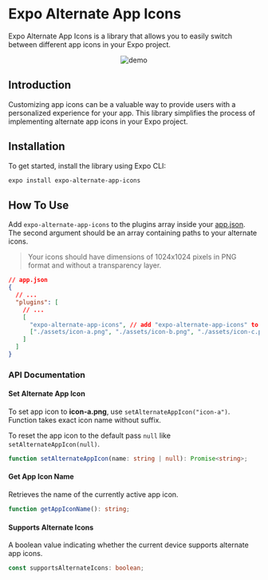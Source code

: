 # Expo Alternate App Icons

Expo Alternate App Icons is a library that allows you to easily switch between different app icons in your Expo project.

<p align="center">
  <img src="https://github.com/pchalupa/readme-assets/blob/main/expo-alternate-app-icons.gif" alt="demo" />
</p>

## Introduction

Customizing app icons can be a valuable way to provide users with a personalized experience for your app. This library simplifies the process of implementing alternate app icons in your Expo project.

## Installation

To get started, install the library using Expo CLI:

```sh
expo install expo-alternate-app-icons
```

## How To Use

Add `expo-alternate-app-icons` to the plugins array inside your [app.json](https://docs.expo.dev/versions/latest/config/app/). The second argument should be an array containing paths to your alternate icons.

> Your icons should have dimensions of 1024x1024 pixels in PNG format and without a transparency layer.

```json
// app.json
{
  // ...
  "plugins": [
    // ...
    [
      "expo-alternate-app-icons", // add "expo-alternate-app-icons" to the plugins array
      ["./assets/icon-a.png", "./assets/icon-b.png", "./assets/icon-c.png"] // array with paths to the icons
    ]
  ]
}
```

### API Documentation

#### Set Alternate App Icon

To set app icon to **icon-a.png**, use `setAlternateAppIcon("icon-a")`. Function takes exact icon name without suffix.

To reset the app icon to the default pass `null` like `setAlternateAppIcon(null)`.

```ts
function setAlternateAppIcon(name: string | null): Promise<string>;
```

#### Get App Icon Name

Retrieves the name of the currently active app icon.

```ts
function getAppIconName(): string;
```

#### Supports Alternate Icons

A boolean value indicating whether the current device supports alternate app icons.

```ts
const supportsAlternateIcons: boolean;
```
